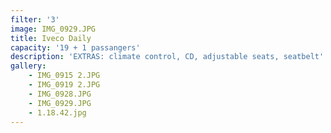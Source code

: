 ```yaml
---
filter: '3'
image: IMG_0929.JPG
title: Iveco Daily
capacity: '19 + 1 passangers'
description: 'EXTRAS: climate control, CD, adjustable seats, seatbelt'
gallery:
    - IMG_0915 2.JPG
    - IMG_0919 2.JPG
    - IMG_0928.JPG
    - IMG_0929.JPG
    - 1.18.42.jpg
---
```

